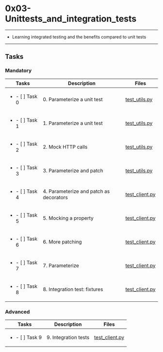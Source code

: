 # 0x03-Unittests_and_integration_tests

---

* Learning integrated testing and the benefits compared to unit tests

---

## Tasks

### Mandatory

| Tasks | Description | Files |
| ----- | ----- | ----- |
| <ul><li> - [ ] Task 0 </li></ul> | 0. Parameterize a unit test | [test_utils.py](test_utils.py) |
| <ul><li> - [ ] Task 1 </li></ul> | 1. Parameterize a unit test | [test_utils.py](test_utils.py) |
| <ul><li> - [ ] Task 2 </li></ul> | 2. Mock HTTP calls | [test_utils.py](test_utils.py) |
| <ul><li> - [ ] Task 3 </li></ul> | 3. Parameterize and patch | [test_utils.py](test_utils.py) |
| <ul><li> - [ ] Task 4 </li></ul> | 4. Parameterize and patch as decorators | [test_client.py](test_client.py) |
| <ul><li> - [ ] Task 5 </li></ul> | 5. Mocking a property | [test_client.py](test_client.py) |
| <ul><li> - [ ] Task 6 </li></ul> | 6. More patching | [test_client.py](test_client.py) |
| <ul><li> - [ ] Task 7 </li></ul> | 7. Parameterize | [test_client.py](test_client.py) |
| <ul><li> - [ ] Task 8 </li></ul> | 8. Integration test: fixtures | [test_client.py](test_client.py) |

### Advanced

| Tasks | Description | Files |
| ----- | ----- | ----- |
| <ul><li> - [ ] Task 9 </li></ul> | 9. Integration tests | [test_client.py](test_client.py) |
